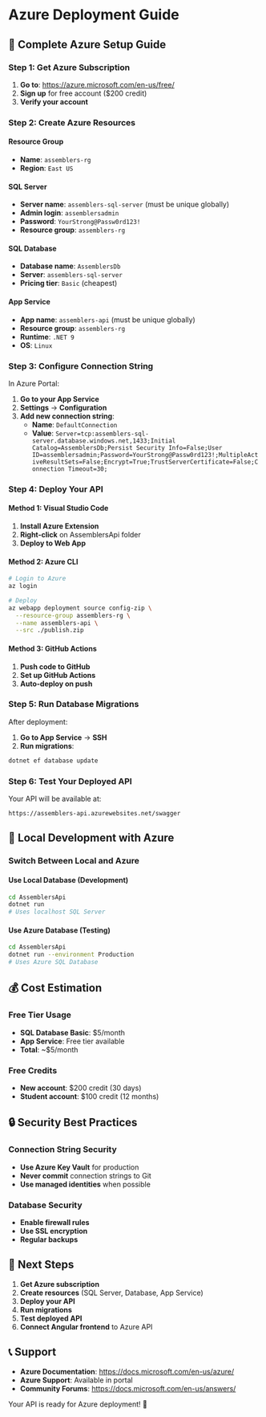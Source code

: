 # Azure Deployment Guide

## 🚀 **Complete Azure Setup Guide**

### **Step 1: Get Azure Subscription**
1. **Go to**: https://azure.microsoft.com/en-us/free/
2. **Sign up** for free account ($200 credit)
3. **Verify your account**

### **Step 2: Create Azure Resources**

#### **Resource Group**
- **Name**: `assemblers-rg`
- **Region**: `East US`

#### **SQL Server**
- **Server name**: `assemblers-sql-server` (must be unique globally)
- **Admin login**: `assemblersadmin`
- **Password**: `YourStrong@Passw0rd123!`
- **Resource group**: `assemblers-rg`

#### **SQL Database**
- **Database name**: `AssemblersDb`
- **Server**: `assemblers-sql-server`
- **Pricing tier**: `Basic` (cheapest)

#### **App Service**
- **App name**: `assemblers-api` (must be unique globally)
- **Resource group**: `assemblers-rg`
- **Runtime**: `.NET 9`
- **OS**: `Linux`

### **Step 3: Configure Connection String**

In Azure Portal:
1. **Go to your App Service**
2. **Settings** → **Configuration**
3. **Add new connection string**:
   - **Name**: `DefaultConnection`
   - **Value**: `Server=tcp:assemblers-sql-server.database.windows.net,1433;Initial Catalog=AssemblersDb;Persist Security Info=False;User ID=assemblersadmin;Password=YourStrong@Passw0rd123!;MultipleActiveResultSets=False;Encrypt=True;TrustServerCertificate=False;Connection Timeout=30;`

### **Step 4: Deploy Your API**

#### **Method 1: Visual Studio Code**
1. **Install Azure Extension**
2. **Right-click** on AssemblersApi folder
3. **Deploy to Web App**

#### **Method 2: Azure CLI**
```bash
# Login to Azure
az login

# Deploy
az webapp deployment source config-zip \
  --resource-group assemblers-rg \
  --name assemblers-api \
  --src ./publish.zip
```

#### **Method 3: GitHub Actions**
1. **Push code to GitHub**
2. **Set up GitHub Actions**
3. **Auto-deploy on push**

### **Step 5: Run Database Migrations**

After deployment:
1. **Go to App Service** → **SSH**
2. **Run migrations**:
```bash
dotnet ef database update
```

### **Step 6: Test Your Deployed API**

Your API will be available at:
```
https://assemblers-api.azurewebsites.net/swagger
```

## 🔧 **Local Development with Azure**

### **Switch Between Local and Azure**

#### **Use Local Database (Development)**
```bash
cd AssemblersApi
dotnet run
# Uses localhost SQL Server
```

#### **Use Azure Database (Testing)**
```bash
cd AssemblersApi
dotnet run --environment Production
# Uses Azure SQL Database
```

## 💰 **Cost Estimation**

### **Free Tier Usage**
- **SQL Database Basic**: $5/month
- **App Service**: Free tier available
- **Total**: ~$5/month

### **Free Credits**
- **New account**: $200 credit (30 days)
- **Student account**: $100 credit (12 months)

## 🔒 **Security Best Practices**

### **Connection String Security**
- **Use Azure Key Vault** for production
- **Never commit** connection strings to Git
- **Use managed identities** when possible

### **Database Security**
- **Enable firewall rules**
- **Use SSL encryption**
- **Regular backups**

## 🚀 **Next Steps**

1. **Get Azure subscription**
2. **Create resources** (SQL Server, Database, App Service)
3. **Deploy your API**
4. **Run migrations**
5. **Test deployed API**
6. **Connect Angular frontend** to Azure API

## 📞 **Support**

- **Azure Documentation**: https://docs.microsoft.com/en-us/azure/
- **Azure Support**: Available in portal
- **Community Forums**: https://docs.microsoft.com/en-us/answers/

Your API is ready for Azure deployment! 🎉

